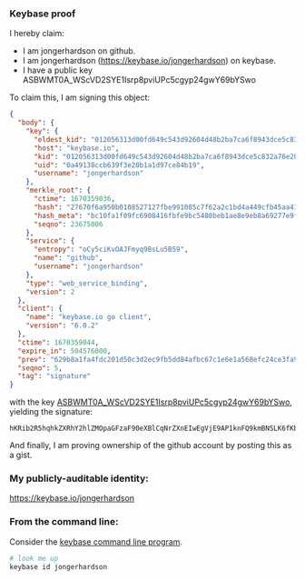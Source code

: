 ### Keybase proof

I hereby claim:

  * I am jongerhardson on github.
  * I am jongerhardson (https://keybase.io/jongerhardson) on keybase.
  * I have a public key ASBWMT0A_WScVD2SYE1Isrp8pviUPc5cgyp24gwY69bYSwo

To claim this, I am signing this object:

```json
{
  "body": {
    "key": {
      "eldest_kid": "012056313d00fd649c543d92604d48b2ba7ca6f8943dce5c832a76e20c18ebd6d84b0a",
      "host": "keybase.io",
      "kid": "012056313d00fd649c543d92604d48b2ba7ca6f8943dce5c832a76e20c18ebd6d84b0a",
      "uid": "0a49138ccb639f3e20b1a1d97ce84b19",
      "username": "jongerhardson"
    },
    "merkle_root": {
      "ctime": 1670359036,
      "hash": "27670f6a950b0108527127fbe991085c7f62a2c1bd4a449cfb45aa414526ad0559fcf75b97e3b2f608d7cc6e7b29e681c8cfb62cddf7bfb76f4fe997a266d4d1",
      "hash_meta": "bc10fa1f09fc6908416fbfe9bc5408beb1ae8e9eb8a69277e9f7d547ce32b469",
      "seqno": 23675006
    },
    "service": {
      "entropy": "oCy5ciKvOAJFmyq9BsLu5B59",
      "name": "github",
      "username": "jongerhardson"
    },
    "type": "web_service_binding",
    "version": 2
  },
  "client": {
    "name": "keybase.io go client",
    "version": "6.0.2"
  },
  "ctime": 1670359044,
  "expire_in": 504576000,
  "prev": "629b8a1fa4fdc201d50c3d2ec9fb5dd84afbc67c1e6e1a568efc24ce3fa9f145",
  "seqno": 5,
  "tag": "signature"
}
```

with the key [ASBWMT0A_WScVD2SYE1Isrp8pviUPc5cgyp24gwY69bYSwo](https://keybase.io/jongerhardson), yielding the signature:

```
hKRib2R5hqhkZXRhY2hlZMOpaGFzaF90eXBlCqNrZXnEIwEgVjE9AP1knFQ9kmBNSLK6fKb4lD3OXIMqduIMGOvW2EsKp3BheWxvYWTESpcCBcQgYpuKH6T9wgHVDD0uyftd2Er7xnwebhpWjvwkzj+p8UXEID3lQ7baoDiW4RA3r5TbkkcvRFA9SKyPnnqY9knv1xS4AgHCo3NpZ8RAE0qPXrFENYH4eOnnmZkfhYbwCwqjD1T7nKfiwD33zeImKyagKLxL1P+yTKZORGdUzS08BogpoC+F4BQklWDEAqhzaWdfdHlwZSCkaGFzaIKkdHlwZQildmFsdWXEIJ5ZNBu/OLpBSUW1/GCxS1old/hzu4f3wHaMcPkSnCrto3RhZ80CAqd2ZXJzaW9uAQ==

```

And finally, I am proving ownership of the github account by posting this as a gist.

### My publicly-auditable identity:

https://keybase.io/jongerhardson

### From the command line:

Consider the [keybase command line program](https://keybase.io/download).

```bash
# look me up
keybase id jongerhardson
```